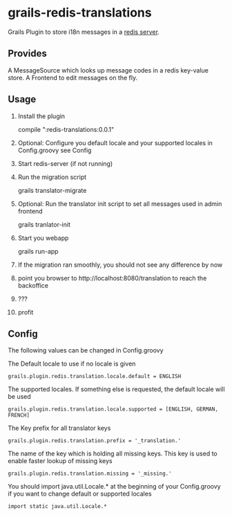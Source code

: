grails-redis-translations
=========================

Grails Plugin to store i18n messages in a [redis server](http://redis.io/).


Provides
------------------------
A MessageSource which looks up message codes in a redis key-value store.
A Frontend to edit messages on the fly.

Usage
------------------------
1. Install the plugin

	compile ":redis-translations:0.0.1"

2. Optional: Configure you default locale and your supported locales in Config.groovy see Config

3. Start redis-server (if not running)

4. Run the migration script

	grails translator-migrate

5. Optional: Run the translator init script to set all messages used in admin frontend

	grails tranlator-init

6. Start you webapp

	grails run-app

7. If the migration ran smoothly, you should not see any difference by now

8. point you browser to http://localhost:8080/translation to reach the backoffice

9. ???

10. profit


Config
------------------------

The following values can be changed in Config.groovy

The Default locale to use if no locale is given

	grails.plugin.redis.translation.locale.default = ENGLISH

The supported locales. If something else is requested, the default locale will be used

	grails.plugin.redis.translation.locale.supported = [ENGLISH, GERMAN, FRENCH]

The Key prefix for all translator keys

	grails.plugin.redis.translation.prefix = '_translation.'

The name of the key which is holding all missing keys. This key is used to enable faster lookup of missing keys

	grails.plugin.redis.translation.missing = '_missing.'

You should import java.util.Locale.* at the beginning of your Config.groovy if you want to change default or supported locales

	import static java.util.Locale.*